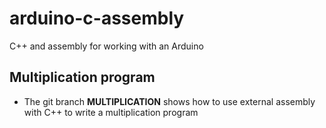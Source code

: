 # arduino-c-assembly
C++ and assembly for working with an Arduino

## Multiplication program
- The git branch **MULTIPLICATION** shows how to use external assembly with C++ to write a multiplication program
